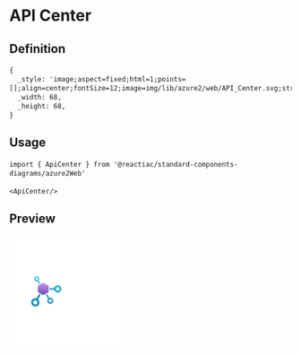 # API Center

## Definition

```
{
  _style: 'image;aspect=fixed;html=1;points=[];align=center;fontSize=12;image=img/lib/azure2/web/API_Center.svg;strokeColor=none;',
  _width: 68,
  _height: 68,
}
```

## Usage

```
import { ApiCenter } from '@reactiac/standard-components-diagrams/azure2Web'

<ApiCenter/>
```

## Preview

<img src="./api-center.png" width="200"/>
